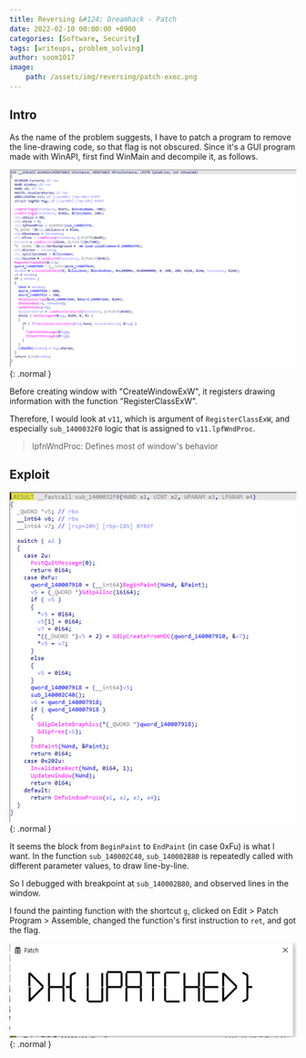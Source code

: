 ```yaml
---
title: Reversing &#124; Dreamhack - Patch
date: 2022-02-10 00:00:00 +0900
categories: [Software, Security]
tags: [writeups, problem_solving]
author: soom1017
image:
    path: /assets/img/reversing/patch-exec.png
---
```


## Intro
As the name of the problem suggests, I have to patch a program to remove the line-drawing code, so that flag is not obscured. Since it's a GUI program made with WinAPI, first find WinMain and decompile it, as follows.

![reversing_capture](/assets/img/reversing/patch.png){: .normal }

Before creating window with "CreateWindowExW", it registers drawing information with the function "RegisterClassExW". 

Therefore, I would look at `v11`, which is argument of `RegisterClassExW`, and especially `sub_1400032F0` logic that is assigned to `v11.lpfWndProc`.

> lpfnWndProc: Defines most of window's behavior

## Exploit

![reversing_capture](/assets/img/reversing/patch2.png){: .normal }

It seems the block from `BeginPaint` to `EndPaint` (in case 0xFu) is what I want. In the function `sub_140002C40`, `sub_140002B80` is repeatedly called with different parameter values, to draw line-by-line. 

So I debugged with breakpoint at `sub_140002B80`, and observed lines in the window.

I found the painting function with the shortcut `g`, clicked on Edit > Patch Program > Assemble, changed the function's first instruction to `ret`, and got the flag.

![solved](/assets/img/reversing/patch3.png){: .normal }